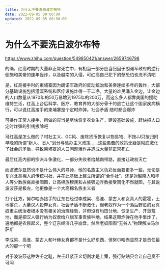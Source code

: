 ```yaml
---
title: 为什么不要洗白波尔布特
date: 2022-09-05 00:00:00
updated: 2022-09-05 00:00:00
---
```


# 为什么不要洗白波尔布特

https://www.zhihu.com/question/549850421/answer/2659746798

的确，红高时期的大量非正常死亡中，有相当一部分应当归因于朗诺军政府的逆行倒施和美帝的连年轰炸，以及越南的入侵，可红高自己犯下的孽恐怕也洗不清吧

是，红高接手时的柬埔寨因为朗诺军政府的反动统治和美帝连续多年的轰炸，大部分基础设施包括灌溉系统和医疗设施炸得一干二净，大量的难民涌入金边，让金边的人口数量从1970年的50万暴增到1975年的200万，而这么多人都靠美国的援助维持生活，红高上台后科学、医疗、教育界的大部分骨干的逃亡让这个国家疾病横行，可以说红高接手的柬埔寨是个定时炸弹，社会矛盾 随时都会爆炸

可换作正常人接手，所做的应当是尽快恢复农业生产，建设基础设施，赶快把人口定时炸弹的引线拔除吧

可红高是怎么做的？村社主义、GC风、废除货币恢复以物易物、不按JJ只按归附早晚的所谓“新人、旧人”划分与惩办主义政策……这些愚蠢的政策无疑是彻底激化了社会的矛盾，导致柬埔寨的人口问题爆炸并造成大量非正常死亡

最后红高内部的宗派斗争激化，一部分失败者给越南带路，直接让政权灭亡

而波波莎显然也不是什么伟大的导师，他的名族主义色彩反而要更多一些，无论是复兴北高棉人的传统村社，并在此基础上建立所谓的“合作社”，还是对越南人和华人等少数族裔直接图图，让高棉族穆民和占族强迫弃教接受同化不然就图，与其说波波莎是极左，他更像是一个大高棉名族主义者

打个比方，努尔哈赤接手的辽东在经过李成梁、高淮、蒙古人和女真人的霍霍，土地撂荒，大量汉人投奔女真，社会矛盾不断激化，但老奴作为一个落后野蛮的女真奴隶主统治者根本没有相关的治理经验，非但没有均田分地、恢复生产、开垦荒地，而是把汉人强行纳为奴隶给八旗军事贵族种地，结果这颗炸弹在他手里炸了，遍地都是农民起义，整个辽东经济几乎崩盘，然后老奴图图“无谷人”物理解决马尔萨斯

李成梁、高淮、蒙古人和叶赫女真都不是什么好东西，但努尔哈赤显然才是责任最大的那一个吧

对于波波莎这种佐壬之耻，左壬赶紧正义切割才是上策，强行贴贴只会让自己臭不可闻

